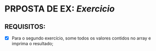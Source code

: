 # PRPOSTA DE EX: *Exercicio*
## REQUISITOS:

- [x] Para o segundo exercício, some todos os valores contidos no array e imprima o resultado;